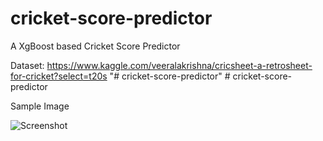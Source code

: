# cricket-score-predictor
A XgBoost based Cricket Score Predictor

Dataset: https://www.kaggle.com/veeralakrishna/cricsheet-a-retrosheet-for-cricket?select=t20s
"# cricket-score-predictor" 
#   c r i c k e t - s c o r e - p r e d i c t o r 

 Sample Image



![Screenshot](https://github.com/user-attachments/assets/fa29f3df-5df4-4356-9f36-3246aec38abf)
